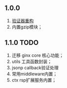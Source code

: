 ## 1.0.0

1. [验证器重构](https://github.com/ntt360/gin/blob/master/docs/validator.md)
2. 内置gzip模块；

## 1.1.0 TODO

1. 迁移 ginx core 核心功能；
2. utils 工具函数封装；
3. jsonp callback验证处理
4. 常用middleware内置；
5. ctx rsp扩展服务内置；
